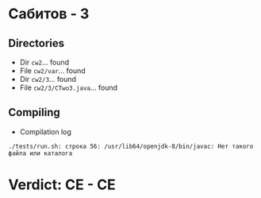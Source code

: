 # Сабитов - 3
## Directories
- Dir `cw2`... found
- File `cw2/var`... found
- Dir `cw2/3`... found
- File `cw2/3/CTwo3.java`... found
## Compiling
- Compilation log
```
./tests/run.sh: строка 56: /usr/lib64/openjdk-8/bin/javac: Нет такого файла или каталога

```
# Verdict: **CE** - CE
